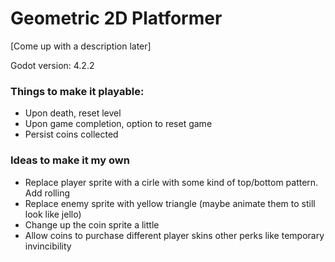 # Geometric 2D Platformer

[Come up with a description later]

Godot version: 4.2.2

### Things to make it playable:

-   Upon death, reset level
-   Upon game completion, option to reset game
-   Persist coins collected

### Ideas to make it my own
-   Replace player sprite with a cirle with some kind of top/bottom pattern. Add rolling
-   Replace enemy sprite with yellow triangle (maybe animate them to still look like jello)
-   Change up the coin sprite a little
-   Allow coins to purchase different player skins other perks like temporary invincibility
